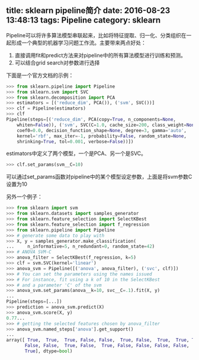 title: sklearn pipeline简介
date: 2016-08-23 13:48:13
tags: Pipeline
category: sklearn
---

Pipeline可以将许多算法模型串联起来，比如将特征提取、归一化、分类组织在一起形成一个典型的机器学习问题工作流。主要带来两点好处：  
1. 直接调用fit和predict方法来对pipeline中的所有算法模型进行训练和预测。  
2. 可以结合grid search对参数进行选择

下面是一个官方文档的示例：

```python
>>> from sklearn.pipeline import Pipeline
>>> from sklearn.svm import SVC
>>> from sklearn.decomposition import PCA
>>> estimators = [('reduce_dim', PCA()), ('svm', SVC())]
>>> clf = Pipeline(estimators)
>>> clf
Pipeline(steps=[('reduce_dim', PCA(copy=True, n_components=None,
    whiten=False)), ('svm', SVC(C=1.0, cache_size=200, class_weight=None,
    coef0=0.0, decision_function_shape=None, degree=3, gamma='auto',
    kernel='rbf', max_iter=-1, probability=False, random_state=None,
    shrinking=True, tol=0.001, verbose=False))])
```

estimators中定义了两个模型，一个是PCA、另一个是SVC。

```python
>>> clf.set_params(svm__C=10)
```
可以通过set_params函数对pipeline中的某个模型设定参数，上面是将svm参数C设置为10

另外一个例子：

```python
>>> from sklearn import svm
>>> from sklearn.datasets import samples_generator
>>> from sklearn.feature_selection import SelectKBest
>>> from sklearn.feature_selection import f_regression
>>> from sklearn.pipeline import Pipeline
>>> # generate some data to play with
>>> X, y = samples_generator.make_classification(
...     n_informative=5, n_redundant=0, random_state=42)
>>> # ANOVA SVM-C
>>> anova_filter = SelectKBest(f_regression, k=5)
>>> clf = svm.SVC(kernel='linear')
>>> anova_svm = Pipeline([('anova', anova_filter), ('svc', clf)])
>>> # You can set the parameters using the names issued
>>> # For instance, fit using a k of 10 in the SelectKBest
>>> # and a parameter 'C' of the svm
>>> anova_svm.set_params(anova__k=10, svc__C=.1).fit(X, y)
...                                              
Pipeline(steps=[...])
>>> prediction = anova_svm.predict(X)
>>> anova_svm.score(X, y)                        
0.77...
>>> # getting the selected features chosen by anova_filter
>>> anova_svm.named_steps['anova'].get_support()
...
array([ True,  True,  True, False, False,  True, False,  True,  True, True,
       False, False,  True, False,  True, False, False, False, False,
       True], dtype=bool)
```
